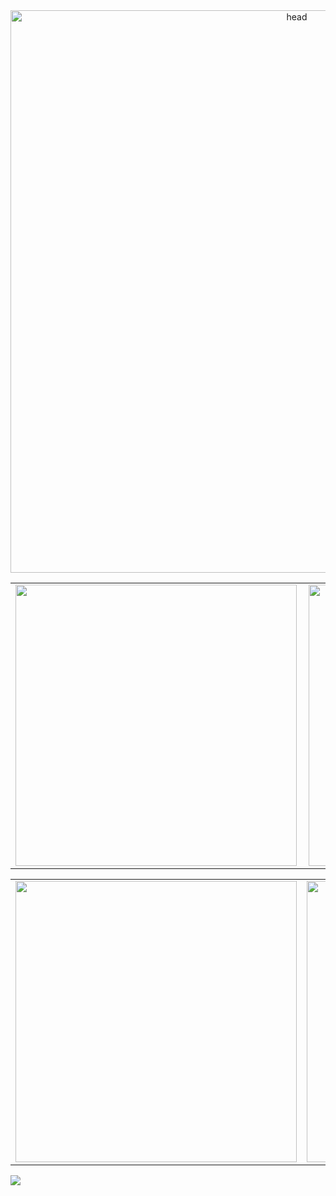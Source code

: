 
<center>
    <a href="https://ibb.co/kQJSBhR"><img src="https://i.ibb.co/86b7sjW/head.png" alt="head" border="0" width="900px"></a>
</center>
    
<center>
<table>
    <tr>
        <td><img width="450px" align="left" src="https://github-readme-stats.vercel.app/api/top-langs/?username=ErciliaR&hide=html&layout=compact&anuraghazra&theme=radical&show_icons=true" /></td>
        <td><img width="450px" align="left" src="https://github-readme-stats.vercel.app/api?username=ErciliaR&anuraghazra&theme=radical&show_icons=true"/></td>
    </tr>   
</table>
</center>  

<center>
<table>
    <tr>
        <td><img width="450px" align="center" src="https://github-readme-stats.vercel.app/api/pin/?username=ErciliaR&repo=Aulas-Java&anuraghazra&theme=radical&show_icons=true&show_owner=true"/></td>
        <td><img width="450px" align="center" src="https://github-readme-stats.vercel.app/api/pin/?username=ErciliaR&repo=Aulas-Portugol&anuraghazra&theme=radical&show_icons=true&show_owner=true"/></td>
    </tr>   
</table>
</center>  


![](https://komarev.com/ghpvc/?username=ErciliaR&label=PROFILE+VIEWS&color=C43862&style=flat)

